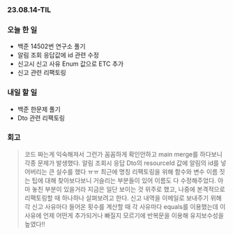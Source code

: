 ### 23.08.14-TIL
### 오늘 한 일
- 백준 14502번 연구소 풀기
- 알림 조회 응답값에 id 관련 수정
- 신고시 신고 사유 Enum 값으로 ETC 추가
- 신고 관련 리팩토링

### 내일 할 일
- 백준 한문제 풀기
- Dto 관련 리팩토링

### 회고
> 코드 짜는게 익숙해져서 그런가 꼼꼼하게 확인안하고 main merge를 하다보니 각종 문제가 발생했다.
> 알림 조회시 응답 Dto의 resourceId 값에 알림의 id를 넣어버리는 큰 실수를 했다 ㅠㅠ
> 최근에 명칭 리팩토링을 위해 함수와 변수 이름 짓는 팁에 대해 찾아보다보니 거슬리는 부분들이 있어 이름도 다 수정해주었다.
> 아마 놓친 부분이 있을거라 지금은 일단 보이는 것 위주로 했고, 나중에 본격적으로 리팩토링할 때 하나하나 살펴보려고 한다.
> 신고 내역을 이메일로 보내주기 위해 각 신고 사유마다 들어온 횟수를 계산할 때 각 사유마다 equals를 이용했는데 이 사유에 언제 어떤게 추가되거나 빠질지 모르기에 반복문을 이용해 유지보수성을 높였다!!
